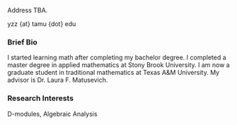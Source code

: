 Address TBA.

yzz {at} tamu {dot} edu

### Brief Bio

I started learning math after completing my bachelor degree. I completed a master degree in applied mathematics at Stony Brook University. I am now a graduate student in traditional mathematics at Texas A&M University. My advisor is Dr. Laura F. Matusevich.

### Research Interests

D-modules, Algebraic Analysis
